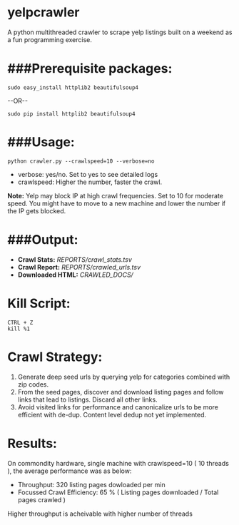 yelpcrawler
===========

A python multithreaded crawler to scrape yelp listings built on a weekend as a fun programming exercise.

###Prerequisite packages:
=========
    sudo easy_install httplib2 beautifulsoup4

--OR--

    sudo pip install httplib2 beautifulsoup4

###Usage:
=======
    python crawler.py --crawlspeed=10 --verbose=no

- verbose: yes/no. Set to yes to see detailed logs
- crawlspeed: Higher the number, faster the crawl.

**Note:** Yelp may block IP at high crawl frequencies. Set to 10 for moderate speed. 
      You might have to move to a new machine and lower the number if the IP gets blocked.

###Output:
=========
* **Crawl Stats:** *REPORTS/crawl_stats.tsv*
* **Crawl Report:** *REPORTS/crawled_urls.tsv*
* **Downloaded HTML:** *CRAWLED_DOCS/*

Kill Script:
==========

    CTRL + Z
    kill %1

Crawl Strategy:
===============
1. Generate deep seed urls by querying yelp for categories combined with zip codes.
2. From the seed pages, discover and download listing pages and follow links that lead to listings. Discard all other links.
3. Avoid visited links for performance and canonicalize urls to be more efficient with de-dup. Content level dedup not yet implemented.

Results:
=========
On commondity hardware, single machine with crawlspeed=10 ( 10 threads ), the average performance was as below:
- Throughput: 320 listing pages dowloaded per min
- Focussed Crawl Efficiency: 65 % ( Listing pages downloaded / Total pages crawled )

Higher throughput is acheivable with higher number of threads

